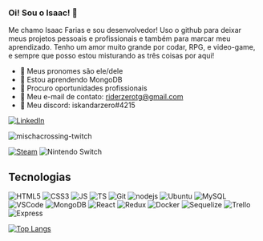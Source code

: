 ### Oi! Sou o Isaac! :raccoon:

Me chamo Isaac Farias e sou desenvolvedor! Uso o github para deixar meus projetos pessoais e profissionais e também para marcar meu aprendizado.
Tenho um amor muito grande por codar, RPG, e video-game, e sempre que posso estou misturando as três coisas por aqui!

- :cowboy_hat_face: Meus pronomes são ele/dele
- 🌱 Estou aprendendo MongoDB
- 💼 Procuro oportunidades profissionais
- :e-mail: Meu e-mail de contato: riderzerotg@gmail.com
- :crocodile: Meu discord: iskandarzero#4215

[![LinkedIn](https://img.shields.io/badge/LinkedIn-0077B5?style=for-the-badge&logo=linkedin&logoColor=white)](https://www.linkedin.com/in/brtfarias/)

![mischacrossing-twitch](https://user-images.githubusercontent.com/95292969/190830516-a6bb700f-5eb6-479f-a675-3559287c0fab.gif)

[![Steam](https://img.shields.io/badge/Steam-000000?style=for-the-badge&logo=steam&logoColor=white)](https://steamcommunity.com/id/iskandarzero/)
![Nintendo Switch](https://img.shields.io/badge/Nintendo_Switch-E60012?style=for-the-badge&logo=nintendo-switch&logoColor=white)

## Tecnologias

![HTML5](https://img.shields.io/badge/HTML5-E34F26?style=for-the-badge&logo=html5&logoColor=white)
![CSS3](https://img.shields.io/badge/CSS3-1572B6?style=for-the-badge&logo=css3&logoColor=white)
![JS](https://img.shields.io/badge/JavaScript-F7DF1E?style=for-the-badge&logo=javascript&logoColor=black)
![TS](https://img.shields.io/badge/TypeScript-007ACC?style=for-the-badge&logo=typescript&logoColor=white)
![Git](https://img.shields.io/badge/Git-F05032?style=for-the-badge&logo=git&logoColor=white)
![nodejs](https://img.shields.io/badge/Node.js-339933?style=for-the-badge&logo=nodedotjs&logoColor=white)
![Ubuntu](https://img.shields.io/badge/Ubuntu-E95420?style=for-the-badge&logo=ubuntu&logoColor=white)
![MySQL](https://img.shields.io/badge/MySQL-005C84?style=for-the-badge&logo=mysql&logoColor=white)
![VSCode](https://img.shields.io/badge/VSCode-0078D4?style=for-the-badge&logo=visual%20studio%20code&logoColor=white)
![MongoDB](https://img.shields.io/badge/MongoDB-%234ea94b.svg?style=for-the-badge&logo=mongodb&logoColor=white)
![React](https://img.shields.io/badge/React-20232A?style=for-the-badge&logo=react&logoColor=61DAFB)
![Redux](https://img.shields.io/badge/Redux-593D88?style=for-the-badge&logo=redux&logoColor=white)
![Docker](https://img.shields.io/badge/Docker-2CA5E0?style=for-the-badge&logo=docker&logoColor=white)
![Sequelize](https://img.shields.io/badge/Sequelize-52B0E7?style=for-the-badge&logo=Sequelize&logoColor=white)
![Trello](https://img.shields.io/badge/Trello-0052CC?style=for-the-badge&logo=trello&logoColor=white)
![Express](https://img.shields.io/badge/Express.js-000000?style=for-the-badge&logo=express&logoColor=white)

[![Top Langs](https://github-readme-stats.vercel.app/api/top-langs/?username=iskandarzero&layout=compact&theme=github_dark)](https://github.com/anuraghazra/github-readme-stats)
